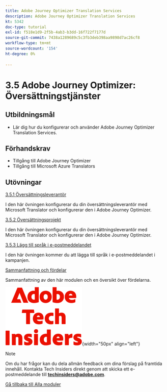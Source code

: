 ```yaml
---
title: Adobe Journey Optimizer Translation Services
description: Adobe Journey Optimizer Translation Services
kt: 5342
doc-type: tutorial
exl-id: f518e1d9-2f5b-4ab3-b3dd-16f722f7177d
source-git-commit: 7438a1289689c5c3fb3deb398aa9898d7ac26cf8
workflow-type: tm+mt
source-wordcount: '154'
ht-degree: 0%

---
```


# 3.5 Adobe Journey Optimizer: Översättningstjänster

## Utbildningsmål

- Lär dig hur du konfigurerar och använder Adobe Journey Optimizer Translation Services.

## Förhandskrav

- Tillgång till Adobe Journey Optimizer
- Tillgång till Microsoft Azure Translators

## Utövningar

[3.5.1 Översättningsleverantör](./ex1.md)

I den här övningen konfigurerar du din översättningsleverantör med Microsoft Translator och konfigurerar den i Adobe Journey Optimizer.

[3.5.2 Översättningsprojekt](./ex2.md)

I den här övningen konfigurerar du din översättningsleverantör med Microsoft Translator och konfigurerar den i Adobe Journey Optimizer.

[3.5.3 Lägg till språk i e-postmeddelandet](./ex3.md)

I den här övningen kommer du att lägga till språk i e-postmeddelandet i kampanjen.

[Sammanfattning och fördelar](./summary.md)

Sammanfattning av den här modulen och en översikt över fördelarna.

![Tech Insiders](./../../../assets/images/techinsiders.png){width="50px" align="left"}

>[!NOTE]
>
>Om du har frågor kan du dela allmän feedback om dina förslag på framtida innehåll. Kontakta Tech Insiders direkt genom att skicka ett e-postmeddelande till **techinsiders@adobe.com**.

[Gå tillbaka till Alla moduler](../../../overview.md)
